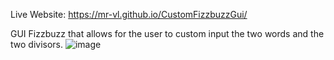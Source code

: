 Live Website: https://mr-vl.github.io/CustomFizzbuzzGui/

GUI Fizzbuzz that allows for the user to custom input the two words and the two divisors. 
![image](https://github.com/user-attachments/assets/5dcce0de-4c73-44d0-9a01-58bfc78f53cc)
